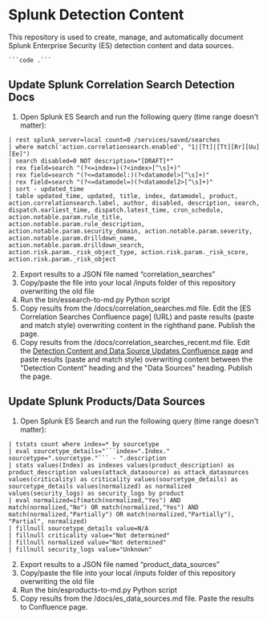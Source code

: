 # Splunk Detection Content
This repository is used to create, manage, and automatically document Splunk Enterprise Security (ES) detection content and data sources.


    ```code .```

## Update Splunk Correlation Search Detection Docs
1. Open Splunk ES Search and run the following query (time range doesn't matter):

```
| rest splunk_server=local count=0 /services/saved/searches
| where match('action.correlationsearch.enabled', "1|[Tt]|[Tt][Rr][Uu][Ee]")
| search disabled=0 NOT description="[DRAFT]*"
| rex field=search "(?<=index=)(?<index>[^\s]+)"
| rex field=search "(?<=datamodel:)(?<datamodel>[^\s]+)"
| rex field=search "(?<=datamodel=)(?<datamodel2>[^\s]+)"
| sort - updated_time
| table updated_time, updated, title, index, datamodel, product, action.correlationsearch.label, author, disabled, description, search, dispatch.earliest_time, dispatch.latest_time, cron_schedule, action.notable.param.rule_title, action.notable.param.rule_description, action.notable.param.security_domain, action.notable.param.severity, action.notable.param.drilldown_name, action.notable.param.drilldown_search, action.risk.param._risk_object_type, action.risk.param._risk_score, action.risk.param._risk_object
```

2. Export results to a JSON file named “correlation_searches”
3. Copy/paste the file into your local /inputs folder of this repository overwriting the old file
4. Run the bin/essearch-to-md.py Python script
5. Copy results from the /docs/correlation_searches.md file. Edit the [ES Correlation Searches Confluence page] (URL) and paste results (paste and match style) overwriting content in the righthand pane. Publish the page.
5. Copy results from the /docs/correlation_searches_recent.md file. Edit the [Detection Content and Data Source Updates Confluence page](URL) and paste results (paste and match style) overwriting content between the "Detection Content" heading and the "Data Sources" heading. Publish the page.

## Update Splunk Products/Data Sources
1. Open Splunk ES Search and run the following query (time range doesn't matter):

```
| tstats count where index=* by sourcetype
| eval sourcetype_details="```index=".Index." sourcetype=".sourcetype."``` - ".description
| stats values(Index) as indexes values(product_description) as product_description values(attack_datasource) as attack_datasources values(criticality) as criticality values(sourcetype_details) as sourcetype_details values(normalized) as normalized values(security_logs) as security_logs by product
| eval normalized=if(match(normalized,"Yes") AND match(normalized,"No") OR match(normalized,"Yes") AND match(normalized,"Partially") OR match(normalized,"Partially"), "Partial", normalized)
| fillnull sourcetype_details value=N/A
| fillnull criticality value="Not determined"
| fillnull normalized value="Not determined"
| fillnull security_logs value="Unknown"
```

2. Export results to a JSON file named “product_data_sources”
3. Copy/paste the file into your local /inputs folder of this repository overwriting the old file
4. Run the bin/esproducts-to-md.py Python script
5. Copy results from the /docs/es_data_sources.md file. Paste the results to Confluence page.
